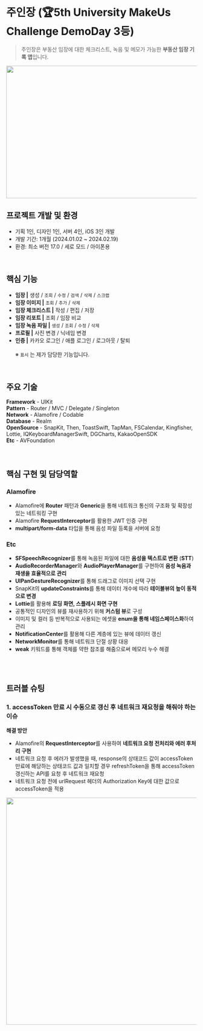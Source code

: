 # 주인장 (🏆5th University MakeUs Challenge DemoDay 3등)

> 주인장은 부동산 임장에 대한 체크리스트, 녹음 및 메모가 가능한 **부동산 임장 기록 앱**입니다.
<img src=https://github.com/yuzzin0121/iOS/assets/77273340/d5ae930b-1b66-44c6-b4de-3f1222c3b94c width=650 height=350>
<br>




## 프로젝트 개발 및 환경
- 기획 1인, 디자인 1인, 서버 4인, iOS 3인 개발
- 개발 기간: 1개월 (2024.01.02 ~ 2024.02.19)
- 환경: 최소 버전 17.0 / 세로 모드 / 아이폰용
<br>


## 핵심 기능 
- **임장 |** 생성 / `조회` / `수정` / `검색` / `삭제` / `스크랩`
- **임장 이미지 |** `조회` / `추가` / `삭제`
- **임장 체크리스트 |** 작성 / 편집 / 저장
- **임장 리포트 |** 조회 / 임장 비교
- **임장 녹음 파일 |** `생성` / `조회` / `수정` / `삭제`
- **프로필 |** 사진 변경 / 닉네임 변경
- **인증 |** 카카오 로그인 / 애플 로그인 / 로그아웃 / 탈퇴
<br><br>
※ `표시` 는 제가 담당한 기능입니다.



<br>


## 주요 기술
**Framework** - UIKit <br>
**Pattern** - Router / MVC / Delegate / Singleton <br>
**Network** - Alamofire / Codable  <br>
**Database** - Realm <br>
**OpenSource** - SnapKit, Then, ToastSwift, TapMan, FSCalendar, Kingfisher, Lottie, IQKeyboardManagerSwift, DGCharts, KakaoOpenSDK <br>
**Etc** - AVFoundation <br>
<br><br>

## 핵심 구현 및 담당역할
### **Alamofire**
- Alamofire에 **Router** 패턴과 **Generic**을 통해 네트워크 통신의 구조화 및 확장성 있는 네트워킹 구현
- Alamofire **RequestInterceptor**를 활용한 JWT 인증 구현
- **multipart/form-data** 타입을 통해 음성 파일 등록을 서버에 요청

### **Etc**
- **SFSpeechRecognizer**를 통해 녹음된 파일에 대한 **음성을 텍스트로 변환** (**STT**)
- **AudioRecorderManager**와 **AudioPlayerManager**를 구현하여 **음성 녹음과 재생을 효율적으로 관리**
- **UIPanGestureRecognizer**를 통해 드래그로 이미지 선택 구현
- SnapKit의 **updateConstraints**를 통해 데이터 개수에 따라 **테이블뷰의 높이 동적으로 변경**
- **Lottie**를 활용해 **로딩 화면, 스플레시 화면 구현**
- 공통적인 디자인의 뷰를 재사용하기 위해 **커스텀 뷰**로 구성
- 이미지 및 컬러 등 반복적으로 사용되는 에셋을 **enum을 통해 네임스페이스화**하여 관리
- **NotificationCenter**를 활용해 다른 계층에 있는 뷰에 데이터 갱신
- **NetworkMonitor**를 통해 네트워크 단절 상황 대응
- **weak** 키워드를 통해 객체를 약한 참조를 해줌으로써 메모리 누수 해결

<br><br>

## 트러블 슈팅

### 1. accessToken 만료 시 수동으로 갱신 후 네트워크 재요청을 해줘야 하는 이슈
**해결 방안** 
- Alamofire의 **RequestInterceptor**를 사용하여 **네트워크 요청 전처리와 에러 후처리 구현**
- 네트워크 요청 후 에러가 발생했을 때, response의 상태코드 값이 accessToken 만료에 해당하는 상태코드 값과 일치할 경우 refreshToken을 통해 accessToken 갱신하는 API를 요청 후 네트워크 재요청
- 네트워크 요청 전에 urlRequest 헤더의 Authorization Key에 대한 값으로 accessToken을 적용

<img src=https://github.com/yuzzin0121/iOS/assets/77273340/76adabd4-6502-4375-b866-fb037755ba34 width=1130 height=600>

